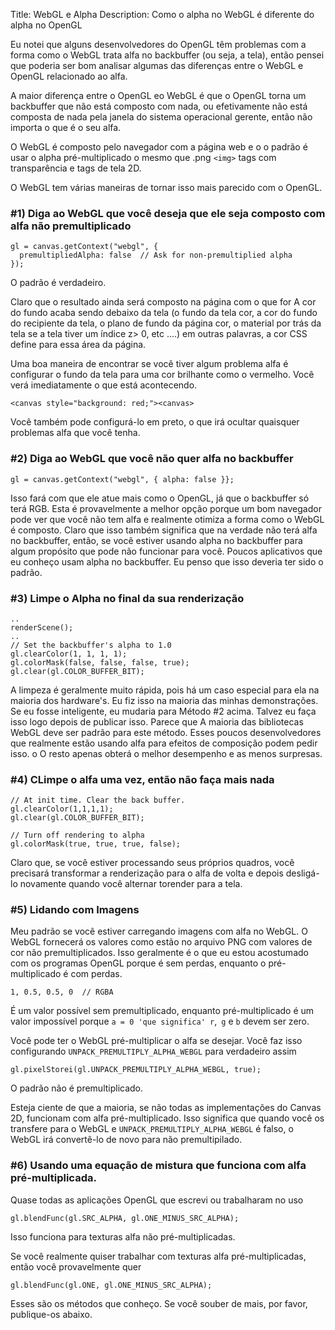 Title: WebGL e Alpha
Description: Como o alpha no WebGL é diferente do alpha no OpenGL

Eu notei que alguns desenvolvedores do OpenGL têm problemas com a forma como o WebGL
trata alfa no backbuffer (ou seja, a tela), então pensei que poderia ser bom analisar
algumas das diferenças entre o WebGL e OpenGL relacionado ao alfa.

A maior diferença entre o OpenGL eo WebGL é que o OpenGL torna um backbuffer que não está composto com nada,
ou efetivamente não está composta de nada pela janela do sistema operacional
gerente, então não importa o que é o seu alfa.

O WebGL é composto pelo navegador com a página web e o
o padrão é usar o alpha pré-multiplicado o mesmo que .png `<img>`
tags com transparência e tags de tela 2D.

O WebGL tem várias maneiras de tornar isso mais parecido com o OpenGL.

### #1) Diga ao WebGL que você deseja que ele seja composto com alfa não premultiplicado

    gl = canvas.getContext("webgl", {
      premultipliedAlpha: false  // Ask for non-premultiplied alpha
    });

O padrão é verdadeiro.

Claro que o resultado ainda será composto na página com o que for
A cor do fundo acaba sendo debaixo da tela (o fundo da tela
cor, a cor do fundo do recipiente da tela, o plano de fundo da página
cor, o material por trás da tela se a tela tiver um índice z> 0, etc ....)
em outras palavras, a cor CSS define para essa área da página.

Uma boa maneira de encontrar se você tiver algum problema alfa é configurar o
fundo da tela para uma cor brilhante como o vermelho. Você verá imediatamente
o que está acontecendo.

    <canvas style="background: red;"><canvas>

Você também pode configurá-lo em preto, o que irá ocultar quaisquer problemas alfa que você tenha.

### #2) Diga ao WebGL que você não quer alfa no backbuffer

    gl = canvas.getContext("webgl", { alpha: false }};

Isso fará com que ele atue mais como o OpenGL, já que o backbuffer só terá
RGB. Esta é provavelmente a melhor opção porque um bom navegador pode ver que
você não tem alfa e realmente otimiza a forma como o WebGL é composto. Claro
que isso também significa que na verdade não terá alfa no backbuffer, então, se você estiver
usando alpha no backbuffer para algum propósito que pode não funcionar para você.
Poucos aplicativos que eu conheço usam alpha no backbuffer. Eu penso que isso deveria ter sido o padrão.


### #3) Limpe o Alpha no final da sua renderização

    ..
    renderScene();
    ..
    // Set the backbuffer's alpha to 1.0
    gl.clearColor(1, 1, 1, 1);
    gl.colorMask(false, false, false, true);
    gl.clear(gl.COLOR_BUFFER_BIT);

A limpeza é geralmente muito rápida, pois há um caso especial para ela na maioria dos
hardware's. Eu fiz isso na maioria das minhas demonstrações. Se eu fosse inteligente, eu mudaria para
Método #2 acima. Talvez eu faça isso logo depois de publicar isso. Parece que
A maioria das bibliotecas WebGL deve ser padrão para este método. Esses poucos desenvolvedores
que realmente estão usando alfa para efeitos de composição podem pedir isso. o
O resto apenas obterá o melhor desempenho e as menos surpresas.

### #4) CLimpe o alfa uma vez, então não faça mais nada

    // At init time. Clear the back buffer.
    gl.clearColor(1,1,1,1);
    gl.clear(gl.COLOR_BUFFER_BIT);

    // Turn off rendering to alpha
    gl.colorMask(true, true, true, false);

Claro que, se você estiver processando seus próprios quadros, você precisará
transformar a renderização para o alfa de volta e depois desligá-lo novamente
quando você alternar torender para a tela.

### #5) Lidando com Imagens

Meu padrão se você estiver carregando imagens com alfa no WebGL. O WebGL fornecerá
os valores como estão no arquivo PNG com valores de cor não premultiplicados.
Isso geralmente é o que eu estou acostumado com os programas OpenGL porque é sem
perdas, enquanto o pré-multiplicado é com perdas.

    1, 0.5, 0.5, 0  // RGBA

É um valor possível sem premultiplicado, enquanto pré-multiplicado é um valor
impossível porque `a = 0 'que significa' r`,` g` e `b` devem ser zero.

Você pode ter o WebGL pré-multiplicar o alfa se desejar. Você faz isso
configurando `UNPACK_PREMULTIPLY_ALPHA_WEBGL` para verdadeiro assim

    gl.pixelStorei(gl.UNPACK_PREMULTIPLY_ALPHA_WEBGL, true);

O padrão não é premultiplicado.

Esteja ciente de que a maioria, se não todas as implementações do Canvas 2D,
funcionam com alfa pré-multiplicado. Isso significa que quando você os transfere
para o WebGL e `UNPACK_PREMULTIPLY_ALPHA_WEBGL` é falso, o WebGL irá convertê-lo
de novo para não premultipilado.

### #6) Usando uma equação de mistura que funciona com alfa pré-multiplicada.

Quase todas as aplicações OpenGL que escrevi ou trabalharam no uso

    gl.blendFunc(gl.SRC_ALPHA, gl.ONE_MINUS_SRC_ALPHA);

Isso funciona para texturas alfa não pré-multiplicadas.

Se você realmente quiser trabalhar com texturas alfa pré-multiplicadas, então você provavelmente quer

    gl.blendFunc(gl.ONE, gl.ONE_MINUS_SRC_ALPHA);

Esses são os métodos que conheço. Se você souber de mais, por favor, publique-os abaixo.

